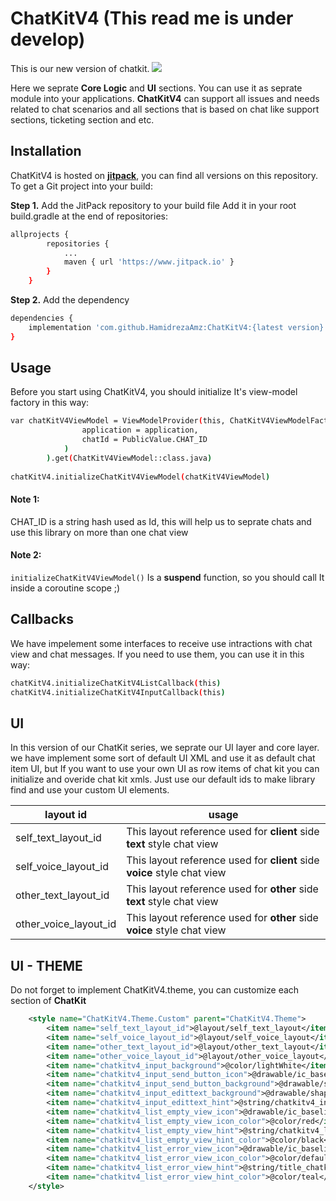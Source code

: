 # ChatKitV4 (This read me is under develop)
This is our new version of chatkit. [![](https://www.jitpack.io/v/HamidrezaAmz/ChatKitV4.svg)](https://www.jitpack.io/#HamidrezaAmz/ChatKitV4)

Here we seprate **Core Logic** and **UI** sections. You can use it as seprate module into your applications. **ChatKitV4** can support all issues and needs related 
to chat scenarios and all sections that is based on chat like support sections, ticketing section and etc.

## Installation
ChatKitV4 is hosted on **[jitpack](https://www.jitpack.io/#HamidrezaAmz/ChatKitV4)**, you can find all versions on this repository. 
To get a Git project into your build:

**Step 1.** Add the JitPack repository to your build file
Add it in your root build.gradle at the end of repositories:

```bash
allprojects {
        repositories {
            ...
            maven { url 'https://www.jitpack.io' }
        }
    }
```

**Step 2.** Add the dependency

```bash
dependencies {
    implementation 'com.github.HamidrezaAmz:ChatKitV4:{latest version}'
}
```

## Usage

Before you start using ChatKitV4, you should initialize It's view-model factory in this way:

```bash
var chatKitV4ViewModel = ViewModelProvider(this, ChatKitV4ViewModelFactory(
                application = application,
                chatId = PublicValue.CHAT_ID
            )
        ).get(ChatKitV4ViewModel::class.java)
        
chatKitV4.initializeChatKitV4ViewModel(chatKitV4ViewModel)
```

#### Note 1: 
CHAT_ID is a string hash used as Id, this will help us to seprate chats and use this library on more than one chat view

#### Note 2: 
```initializeChatKitV4ViewModel()``` Is a **suspend** function, so you should call It inside a coroutine scope ;)

## Callbacks
We have impelement some interfaces to receive use intractions with chat view and chat messages. If you need to use them, you can use it in this way:

```bash
chatKitV4.initializeChatKitV4ListCallback(this)
chatKitV4.initializeChatKitV4InputCallback(this)
```

## UI
In this version of our ChatKit series, we seprate our UI layer and core layer. we have implement some sort of default UI XML and use it as default chat item UI, but If you want to use your own UI as row items of chat kit you can initialize and overide chat kit xmls. Just use our default ids to make library find and use your custom UI elements. 


| layout id  | usage |
| ------------- | ------------- |
| self_text_layout_id  | This layout reference used for **client** side **text** style chat view  |
| self_voice_layout_id  | This layout reference used for **client** side **voice** style chat view  |
| other_text_layout_id  | This layout reference used for **other** side **text** style chat view  |
| other_voice_layout_id  | This layout reference used for **other** side **voice** style chat view  |


## UI - THEME
Do not forget to implement ChatKitV4.theme, you can customize each section of **ChatKit** 
```xml
    <style name="ChatKitV4.Theme.Custom" parent="ChatKitV4.Theme">
        <item name="self_text_layout_id">@layout/self_text_layout</item>
        <item name="self_voice_layout_id">@layout/self_voice_layout</item>
        <item name="other_text_layout_id">@layout/other_text_layout</item>
        <item name="other_voice_layout_id">@layout/other_voice_layout</item>
        <item name="chatkitv4_input_background">@color/lightWhite</item>
        <item name="chatkitv4_input_send_button_icon">@drawable/ic_baseline_send_24</item>
        <item name="chatkitv4_input_send_button_background">@drawable/shape_circle</item>
        <item name="chatkitv4_input_edittext_background">@drawable/shape_rectangle_round_corner</item>
        <item name="chatkitv4_input_edittext_hint">@string/chatkitv4_input_hint</item>
        <item name="chatkitv4_list_empty_view_icon">@drawable/ic_baseline_shopping_basket_24</item>
        <item name="chatkitv4_list_empty_view_icon_color">@color/red</item>
        <item name="chatkitv4_list_empty_view_hint">@string/chatkitv4_list_empty_view_hint</item>
        <item name="chatkitv4_list_empty_view_hint_color">@color/black</item>
        <item name="chatkitv4_list_error_view_icon">@drawable/ic_baseline_sentiment_very_dissatisfied_24</item>
        <item name="chatkitv4_list_error_view_icon_color">@color/default_list_error_view_icon_color</item>
        <item name="chatkitv4_list_error_view_hint">@string/title_chatkitv4_list_error_view_hint</item>
        <item name="chatkitv4_list_error_view_hint_color">@color/teal</item>
    </style>
```



